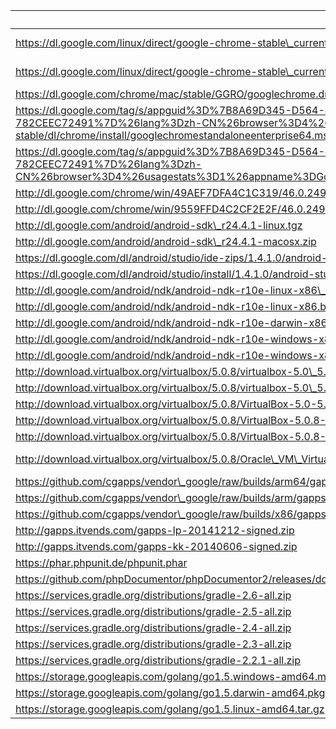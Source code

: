 uri | filename | md5sum
----|----------|-------
https://dl.google.com/linux/direct/google-chrome-stable\_current\_amd64.deb | chrome/linux/46.0.2490.86\_google-chrome-stable\_current\_amd64.deb |
https://dl.google.com/linux/direct/google-chrome-stable\_current\_x86\_64.rpm | chrome/linux/46.0.2490.86\_google-chrome-stable\_current\_x86\_64.rpm |
https://dl.google.com/chrome/mac/stable/GGRO/googlechrome.dmg | chrome/mac/46.0.2490.86\_googlechrome.dmg |
https://dl.google.com/tag/s/appguid%3D%7B8A69D345-D564-463C-AFF1-A69D9E530F96%7D%26iid%3D%7BBF9FDEDC-1F3F-E462-F6B4-782CEEC72491%7D%26lang%3Dzh-CN%26browser%3D4%26usagestats%3D1%26appname%3DGoogle%2520Chrome%26needsadmin%3Dprefers%26ap%3Dx64-stable/dl/chrome/install/googlechromestandaloneenterprise64.msi | chrome/win/46.0.2490.86\_googlechromestandaloneenterprise64.msi |
https://dl.google.com/tag/s/appguid%3D%7B8A69D345-D564-463C-AFF1-A69D9E530F96%7D%26iid%3D%7BBF9FDEDC-1F3F-E462-F6B4-782CEEC72491%7D%26lang%3Dzh-CN%26browser%3D4%26usagestats%3D1%26appname%3DGoogle%2520Chrome%26needsadmin%3Dprefers/dl/chrome/install/googlechromestandaloneenterprise.msi | chrome/win/46.0.2490.86\_googlechromestandaloneenterprise.msi |
http://dl.google.com/chrome/win/49AEF7DFA4C1C319/46.0.2490.86\_chrome64\_installer.exe | chrome/win/46.0.2490.86\_chrome64\_installer.exe |
http://dl.google.com/chrome/win/9559FFD4C2CF2E2F/46.0.2490.86\_chrome\_installer.exe | chrome/win/46.0.2490.86\_chrome\_installer.exe |
http://dl.google.com/android/android-sdk\_r24.4.1-linux.tgz | |
http://dl.google.com/android/android-sdk\_r24.4.1-macosx.zip | |
https://dl.google.com/dl/android/studio/ide-zips/1.4.1.0/android-studio-ide-141.2343393-linux.zip | |
https://dl.google.com/dl/android/studio/install/1.4.1.0/android-studio-ide-141.2343393-mac.dmg | |
http://dl.google.com/android/ndk/android-ndk-r10e-linux-x86\_64.bin | |
http://dl.google.com/android/ndk/android-ndk-r10e-linux-x86.bin | |
http://dl.google.com/android/ndk/android-ndk-r10e-darwin-x86\_64.bin | |
http://dl.google.com/android/ndk/android-ndk-r10e-windows-x86\_64.exe | |
http://dl.google.com/android/ndk/android-ndk-r10e-windows-x86.exe | |
http://download.virtualbox.org/virtualbox/5.0.8/virtualbox-5.0\_5.0.8-103449~Ubuntu~wily\_amd64.deb | virtualbox/virtualbox-5.0\_5.0.8-103449~Ubuntu~wily\_amd64.deb |
http://download.virtualbox.org/virtualbox/5.0.8/virtualbox-5.0\_5.0.8-103449~Ubuntu~trusty\_amd64.deb | virtualbox/virtualbox-5.0\_5.0.8-103449~Ubuntu~trusty\_amd64.deb |
http://download.virtualbox.org/virtualbox/5.0.8/VirtualBox-5.0-5.0.8\_103449\_fedora22-1.x86\_64.rpm | virtualbox/VirtualBox-5.0-5.0.8\_103449\_fedora22-1.x86\_64.rpm |
http://download.virtualbox.org/virtualbox/5.0.8/VirtualBox-5.0.8-103449-OSX.dmg | virtualbox/VirtualBox-5.0.8-103449-OSX.dmg |
http://download.virtualbox.org/virtualbox/5.0.8/VirtualBox-5.0.8-103449-Win.exe | virtualbox/VirtualBox-5.0.8-103449-Win.exe |
http://download.virtualbox.org/virtualbox/5.0.8/Oracle\_VM\_VirtualBox\_Extension\_Pack-5.0.8-103449.vbox-extpack | virtualbox/Oracle\_VM\_VirtualBox\_Extension\_Pack-5.0.8-103449.vbox-extpack |
https://github.com/cgapps/vendor\_google/raw/builds/arm64/gapps-5.1-arm64-2015-07-17-15-08.zip | gapps/gapps-5.1-arm64-2015-07-17-15-08.zip |
https://github.com/cgapps/vendor\_google/raw/builds/arm/gapps-5.1-arm-2015-07-17-13-29.zip | gapps/gapps-5.1-arm-2015-07-17-13-29.zip |
https://github.com/cgapps/vendor\_google/raw/builds/x86/gapps-5.1-x86-2015-07-17-15-08.zip | gapps/gapps-5.1-x86-2015-07-17-15-08.zip |
http://gapps.itvends.com/gapps-lp-20141212-signed.zip | gapps/gapps-lp-20141212-signed.zip |
http://gapps.itvends.com/gapps-kk-20140606-signed.zip | gapps/gapps-kk-20140606-signed.zip |
https://phar.phpunit.de/phpunit.phar | php/phpunit-5.0.phar |
https://github.com/phpDocumentor/phpDocumentor2/releases/download/v2.8.5/phpDocumentor.phar | php/phpDocumentor-2.8.5.phar |
https://services.gradle.org/distributions/gradle-2.6-all.zip | gradle/gradle-2.6-all.zip |
https://services.gradle.org/distributions/gradle-2.5-all.zip | gradle/gradle-2.5-all.zip |
https://services.gradle.org/distributions/gradle-2.4-all.zip | gradle/gradle-2.4-all.zip |
https://services.gradle.org/distributions/gradle-2.3-all.zip | gradle/gradle-2.3-all.zip |
https://services.gradle.org/distributions/gradle-2.2.1-all.zip | gradle/gradle-2.2.1-all.zip |
https://storage.googleapis.com/golang/go1.5.windows-amd64.msi | |
https://storage.googleapis.com/golang/go1.5.darwin-amd64.pkg | |
https://storage.googleapis.com/golang/go1.5.linux-amd64.tar.gz | |
